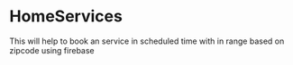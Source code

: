 # HomeServices
This will help to book an service in scheduled time with in range based on zipcode using firebase
